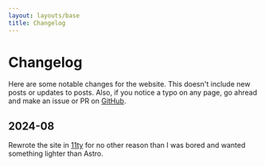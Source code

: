 ```yaml
---
layout: layouts/base
title: Changelog
---
```


# Changelog

Here are some notable changes for the website. This doesn't include new posts or updates to posts. Also, if you notice a typo on any page, go ahread and make an issue or PR on [GitHub](https://github.com/heyjaywilson/heyjaywilsoncom).

## 2024-08

Rewrote the site in [11ty](https://www.11ty.dev/) for no other reason than I was bored and wanted something lighter than Astro.